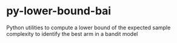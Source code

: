 # py-lower-bound-bai
Python utilities to compute a lower bound of the expected sample complexity to identify the best arm in a bandit model
